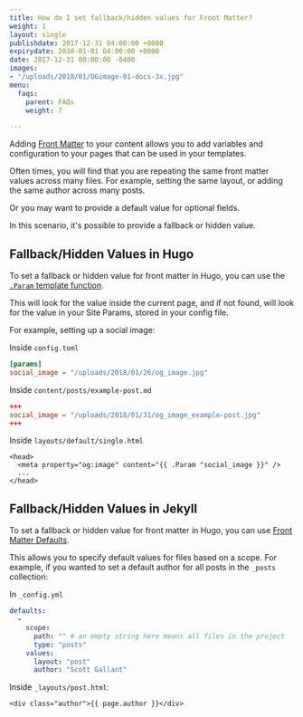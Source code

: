 ```yaml
---
title: How do I set fallback/hidden values for Front Matter?
weight: 1
layout: single
publishdate: 2017-12-31 04:00:00 +0000
expirydate: 2030-01-01 04:00:00 +0000
date: 2017-12-31 00:00:00 -0400
images:
- "/uploads/2018/01/OGimage-01-docs-3x.jpg"
menu:
  faqs:
    parent: FAQs
    weight: 7

---
```

Adding [Front Matter](/docs/editing/front-matter) to your content allows you to add variables and configuration to your pages that can be used in your templates.

Often times, you will find that you are repeating the same front matter values across many files. For example, setting the same layout, or adding the same author across many posts.

Or you may want to provide a default value for optional fields.

In this scenario, it's possible to provide a fallback or hidden value.

## Fallback/Hidden Values in Hugo
To set a fallback or hidden value for front matter in Hugo, you can use the [`.Param` template function](https://gohugo.io/functions/param/).

This will look for the value inside the current page, and if not found, will look for the value in your Site Params, stored in your config file.

For example, setting up a social image:

Inside `config.toml`
```toml
[params]
social_image = "/uploads/2018/01/26/og_image.jpg"
``` 

Inside `content/posts/example-post.md`
```toml
+++
social_image = "/uploads/2018/01/31/og_image_example-post.jpg"
+++
```

Inside `layouts/default/single.html`
```
<head>
  <meta property="og:image" content="{{ .Param "social_image }}" />
  ...
</head>
```

## Fallback/Hidden Values in Jekyll
To set a fallback or hidden value for front matter in Hugo, you can use [Front Matter Defaults](https://jekyllrb.com/docs/configuration/#front-matter-defaults).

This allows you to specify default values for files based on a scope. For example, if you wanted to set a default author for all posts in the `_posts` collection:

In `_config.yml`
```yaml
defaults:
  -
    scope:
      path: "" # an empty string here means all files in the project
      type: "posts"
    values:
      layout: "post"
      author: "Scott Gallant"
```

Inside `_layouts/post.html`:
```
<div class="author">{{ page.author }}</div> 
```